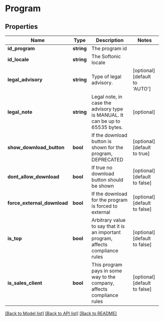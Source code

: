 # Program

## Properties
Name | Type | Description | Notes
------------ | ------------- | ------------- | -------------
**id_program** | **string** | The program id | 
**id_locale** | **string** | The Softonic locale | 
**legal_advisory** | **string** | Type of legal advisory. | [optional] [default to 'AUTO']
**legal_note** | **string** | Legal note, in case the advisory type is MANUAL. It can be up to 65535 bytes. | [optional] 
**show_download_button** | **bool** | If the download button is shown for the program, DEPRECATED | [optional] [default to true]
**dont_allow_download** | **bool** | If true no download button should be shown | [optional] [default to false]
**force_external_download** | **bool** | If the download for the program is forced to external | [optional] [default to false]
**is_top** | **bool** | Arbitrary value to say that it is an important program, affects compliance rules | [optional] [default to false]
**is_sales_client** | **bool** | This program pays in some way to the company, affects compliance rules | [optional] [default to false]

[[Back to Model list]](../README.md#documentation-for-models) [[Back to API list]](../README.md#documentation-for-api-endpoints) [[Back to README]](../README.md)


